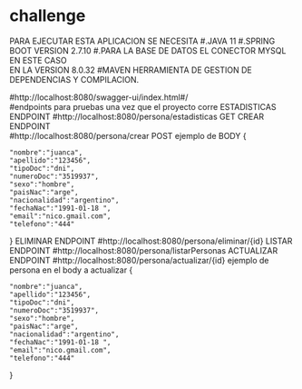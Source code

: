 # challenge
PARA EJECUTAR ESTA APLICACION
SE NECESITA 
#.JAVA 11
#.SPRING BOOT VERSION 2.7.10
#.PARA LA BASE DE DATOS
  EL CONECTOR MYSQL EN ESTE CASO  
  EN LA VERSION 8.0.32
#MAVEN 
    HERRAMIENTA DE GESTION DE DEPENDENCIAS Y COMPILACION.
    
#http://localhost:8080/swagger-ui/index.html#/    
#endpoints para pruebas una vez que el proyecto corre
ESTADISTICAS ENDPOINT
#http://localhost:8080/persona/estadisticas GET
CREAR ENDPOINT  
#http://localhost:8080/persona/crear  POST
ejemplo de BODY
{
    
    "nombre":"juanca",
    "apellido":"123456",
    "tipoDoc":"dni",
    "numeroDoc":"3519937",
    "sexo":"hombre",
    "paisNac":"arge",
    "nacionalidad":"argentino",
    "fechaNac":"1991-01-18 ",
    "email":"nico.gmail.com",
    "telefono":"444"
    
}
ELIMINAR ENDPOINT
#http://localhost:8080/persona/eliminar/{id}
LISTAR ENDPOINT
#http://localhost:8080/persona/listarPersonas
ACTUALIZAR ENDPOINT
#http://localhost:8080/persona/actualizar/{id}
ejemplo de persona en el body a actualizar
{
    
    "nombre":"juanca",
    "apellido":"123456",
    "tipoDoc":"dni",
    "numeroDoc":"3519937",
    "sexo":"hombre",
    "paisNac":"arge",
    "nacionalidad":"argentino",
    "fechaNac":"1991-01-18 ",
    "email":"nico.gmail.com",
    "telefono":"444"
    
}

